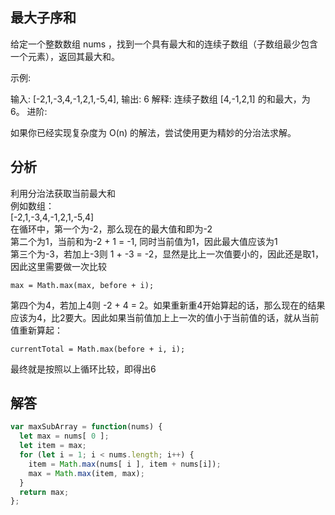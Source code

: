 ## 最大子序和

给定一个整数数组 nums ，找到一个具有最大和的连续子数组（子数组最少包含一个元素），返回其最大和。

示例:

输入: [-2,1,-3,4,-1,2,1,-5,4],
输出: 6
解释: 连续子数组 [4,-1,2,1] 的和最大，为 6。
进阶:

如果你已经实现复杂度为 O(n) 的解法，尝试使用更为精妙的分治法求解。

## 分析
利用分治法获取当前最大和  
例如数组：  
[-2,1,-3,4,-1,2,1,-5,4]  
在循环中，第一个为-2，那么现在的最大值和即为-2  
第二个为1，当前和为-2 + 1 = -1, 同时当前值为1，因此最大值应该为1  
第三个为-3，若加上-3则 1 + -3 = -2，显然是比上一次值要小的，因此还是取1，因此这里需要做一次比较 
```
max = Math.max(max, before + i);  
```
第四个为4，若加上4则 -2 + 4 = 2。如果重新重4开始算起的话，那么现在的结果应该为4，比2要大。因此如果当前值加上上一次的值小于当前值的话，就从当前值重新算起： 
```
currentTotal = Math.max(before + i, i);
```
最终就是按照以上循环比较，即得出6
## 解答
```javascript
var maxSubArray = function(nums) {
  let max = nums[ 0 ];
  let item = max;
  for (let i = 1; i < nums.length; i++) {
    item = Math.max(nums[ i ], item + nums[i]);
    max = Math.max(item, max);
  }
  return max;
};
```
